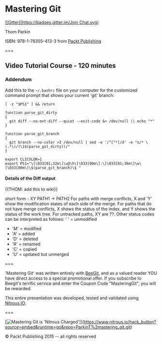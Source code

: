 Mastering Git
=============
[![Gitter](https://badges.gitter.im/Join Chat.svg)](https://gitter.im/ParkinT/mastering_git?utm_source=badge&utm_medium=badge&utm_campaign=pr-badge&utm_content=badge)

Thom Parkin

ISBN: 978-1-78355-413-3 from [Packt Publishing](http://www.packtpub.com/)


===

## Video Tutorial Course - 120 minutes


### Addendum

Add this to the `~/.bashrc` file on your computer for the customized command prompt that shows your current 'git' branch:

```
[ -z "$PS1" ] && return

function parse_git_dirty
{
  git diff --no-ext-diff --quiet --exit-code &> /dev/null || echo "*"
}

function parse_git_branch
{
  git branch --no-color >2 /dev/null | sed -e '/^[^*]/d' -e "s/* \(.*\)/(\1$(parse_git_dirty))/"
}

export CLICOLOR=1
export PS1="\[\033[01;32m\]\u@\h\[\033[00m\]:\[\033[01;36m\]\w\[\033[00m\]\$(parse_git_branch)\$ "
```

#### Details of the Diff output

{{THOM: add this to wiki}}

short form - XY PATH1 -> PATH2
For paths with merge conflicts, X and 'Y' show the modification states of each side of the merge. For paths that do not have merge conflicts, X shows the status of the index, and Y shows the status of the work tree. For untracked paths, XY are ??. Other status codes can be interpreted as follows: ' ' = unmodified

 - 'M' = modified
 - 'A' = added
 - 'D' = deleted
 - 'R' = renamed
 - 'C' = copied
 - 'U' = updated but unmerged

===

'Mastering Git' was written entirely with [BeeGit](http://www.beegit.com), and as a valued reader YOU have direct access to a special promotional offer.
If you subscribe to Beegit's terrific service and enter the Coupon Code "MasteringGit", you will be rewarded.

This entire presentation was developed, tested and validated using [Nitrous.IO](http://goo.gl/40W3l).

===

[![Mastering Git is 'Nitrous Charged'](https://gist.githubusercontent.com/ParkinT/22e59e6b450d4694431a/raw/d2bde10f78da6fd5b438f0cb726b09f527d48bbf/NitrousCharged.png)]](https://www.nitrous.io/hack_button?source=embed&runtime=go&repo=ParkinT%2mastering_git.git)

&copy; Packt Publishing 2015 -- all rights reserved
